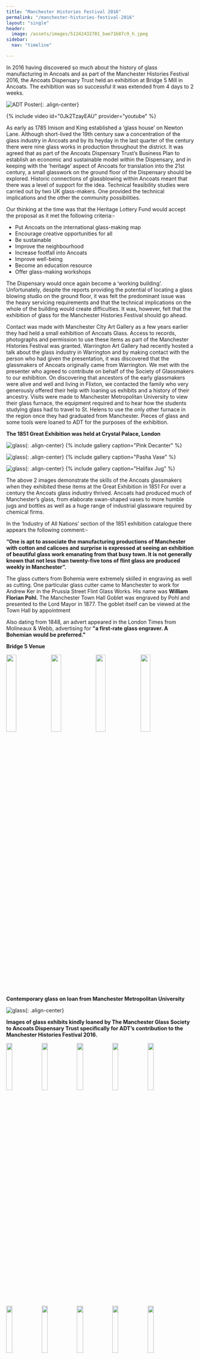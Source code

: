 ```yaml
---
title: "Manchester Histories Festival 2016"
permalink: "/manchester-histories-festival-2016"
layout: "single"
header:
  image: /assets/images/51242432701_bae71b87c9_h.jpeg
sidebar:
  nav: "timeline"

---
```


In 2016 having discovered so much about the history of glass manufacturing in Ancoats and as part of the Manchester Histories Festival 2016, the Ancoats Dispensary Trust held an exhibition at Bridge 5 Mill in Ancoats.  The exhibition was so successful it was extended from 4 days to 2 weeks.

![ADT Poster](assets/images/flickr/collaborations-manchester-histories-festival-2016/2.jpg){: .align-center}

{% include video id="0Jk2TzayEAU" provider="youtube" %}

As early as 1785 Imison and King established a ‘glass house’ on Newton Lane.  Although short-lived the 19th century saw a concentration of the glass industry in Ancoats and by its heyday in the last quarter of the century there were nine glass works in production throughout the district.
It was agreed that as part of the Ancoats Dispensary Trust’s Business Plan to establish an economic and sustainable model within the Dispensary, and in keeping with the ‘heritage’ aspect of Ancoats for translation into the 21st century, a small glasswork on the ground floor of the Dispensary should be explored. Historic connections of glassblowing within Ancoats meant that there was a level of support for the idea.   Technical feasibility studies were carried out by two UK glass-makers.  One provided the technical implications and the other the community possibilities. 

Our thinking at the time was that the Heritage Lottery Fund would accept the proposal as it met the following criteria:-

- Put Ancoats on the international glass-making map 
- Encourage creative opportunities for all 
- Be sustainable 
- Improve the neighbourhood 
- Increase footfall into Ancoats 
- Improve well-being 
- Become an education resource 
- Offer glass-making workshops 

The Dispensary would once again become a ‘working building’. Unfortunately, despite the reports providing the potential of locating a glass blowing studio on the ground floor, it was felt the predominant issue was the heavy servicing requirements and that the technical implications on the whole of the building would create difficulties.   It was, however, felt that the exhibition of glass for the Manchester Histories Festival should go ahead.

Contact was made with Manchester City Art Gallery as a few years earlier they had held a small exhibition of Ancoats Glass.  Access to records, photographs and permission to use these items as part of the Manchester Histories Festival was granted. 
Warrington Art Gallery had recently hosted a talk about the glass industry in Warrington and by making contact with the person who had given the presentation, it was discovered that the glassmakers of Ancoats originally came from Warrington. We met with the presenter who agreed to contribute on behalf of the Society of Glassmakers to our exhibition.  On discovering that ancestors of the early glassmakers were alive and well and living in Flixton, we contacted the family who very generously offered their help with loaning us exhibits and a history of their ancestry. 
Visits were made to Manchester Metropolitan University to view their glass furnace, the equipment required and to hear how the students studying glass had to travel to St. Helens to use the only other furnace in the region once they had graduated from Manchester.  Pieces of glass and some tools were loaned to ADT for the purposes of the exhibition. 

**The 1851 Great Exhibition was held at Crystal Palace, London**

![glass](assets/images/flickr/collaborations-manchester-histories-festival-2016/19.jpg){: .align-center}
{% include gallery caption="Pink Decanter" %}

![glass](assets/images/flickr/collaborations-manchester-histories-festival-2016/21.jpg){: .align-center}
{% include gallery caption="Pasha Vase" %}

![glass](assets/images/glass/glass-15.jpg){: .align-center}
{% include gallery caption="Halifax Jug" %}

The above 2 images demonstrate the skills of the Ancoats glassmakers when they exhibited these items at the Great Exhibition in 1851
For over a century the Ancoats glass industry thrived. Ancoats had produced much of Manchester’s glass, from elaborate swan-shaped vases to more humble jugs and bottles as well as a huge range of industrial glassware required by chemical firms. 

In the ‘Industry of All Nations’ section of the 1851 exhibition catalogue there appears the following comment:- 

**“One is apt to associate the manufacturing productions of Manchester with cotton and calicoes and surprise is expressed at seeing an exhibition of beautiful glass work emanating from that busy town. It is not generally known that not less than twenty-five tons of flint glass are produced weekly in Manchester”.**

The glass cutters from Bohemia were extremely skilled in engraving as well as cutting. One particular glass cutter came to Manchester to work for Andrew Ker in the Prussia Street Flint Glass Works. His name was **William Florian Pohl.** The Manchester Town Hall Goblet was engraved by Pohl and presented to the Lord Mayor in 1877.  The goblet itself can be viewed at the Town Hall by appointment

Also dating from 1848, an advert appeared in the London Times from Molineaux & Webb, advertising for **"a first-rate glass engraver. A Bohemian would be preferred."**

**Bridge 5 Venue**

<img src="https://user-images.githubusercontent.com/74505335/163831937-17fa9756-886f-4f27-9d1f-99285d1639c4.jpeg" width="23%"> <img src="https://user-images.githubusercontent.com/74505335/163831949-5c3faef6-5c47-4d36-88c8-7048f3af85b1.jpeg" width="23%"> <img src="https://user-images.githubusercontent.com/74505335/163831955-c5add6b2-0ff6-4929-8a6e-a9e8fbffcc47.jpeg" width="23%"> <img src="https://user-images.githubusercontent.com/74505335/163831964-e424f4bc-7393-4645-841b-cdc9bfc806ea.jpeg" width="23%">

**Contemporary glass on loan from Manchester Metropolitan University**

![glass](assets/images/even-more-glass.jpg){: .align-center}

**Images of glass exhibits kindly loaned by The Manchester Glass Society to Ancoats Dispensary Trust specifically for ADT’s contribution to the Manchester Histories Festival 2016.**

<img src="https://user-images.githubusercontent.com/74505335/163835420-8754732c-a9ac-4d73-876e-51a3854373e2.jpeg" width="18%"> <img src="https://user-images.githubusercontent.com/74505335/163835424-d0ba9768-6985-420d-bde6-cea10758dda8.jpeg" width="18%"> <img src="https://user-images.githubusercontent.com/74505335/163835426-51a79444-0105-434f-a1f6-49aa288a6e36.jpeg" width="18%"> <img src="https://user-images.githubusercontent.com/74505335/163835430-1c4ba0fe-0e02-403d-9daf-77e6d457dfd3.jpeg" width="18%"> <img src="https://user-images.githubusercontent.com/74505335/163835439-074c4b04-cccb-4dfc-8415-9863d3e01762.jpeg" width="18%"> <img src="https://user-images.githubusercontent.com/74505335/163835444-a95162b4-2120-4b42-bb29-f92175660c42.jpeg" width="18%"> <img src="https://user-images.githubusercontent.com/74505335/163835448-87cc31f8-7768-43af-aaf7-2bfcfee41dc2.jpeg" width="18%"> <img src="https://user-images.githubusercontent.com/74505335/163835457-fc4baeac-d3e3-4813-8e6a-5ff4c30cd228.jpeg" width="18%"> <img src="https://user-images.githubusercontent.com/74505335/163835459-93cfd29d-7894-4054-a171-375b5f07b512.jpeg" width="18%"> <img src="https://user-images.githubusercontent.com/74505335/163835460-23695cdc-e68d-4278-9f91-9a9648bccb60.jpeg" width="18%">

**Old glass-making tools**
![Tools](assets/images/flickr/collaborations-manchester-histories-festival-2016/24.jpg){: .align-center}

**New glass-making tools**
![Tools](assets/images/new tools.jpeg){: .align-center}
